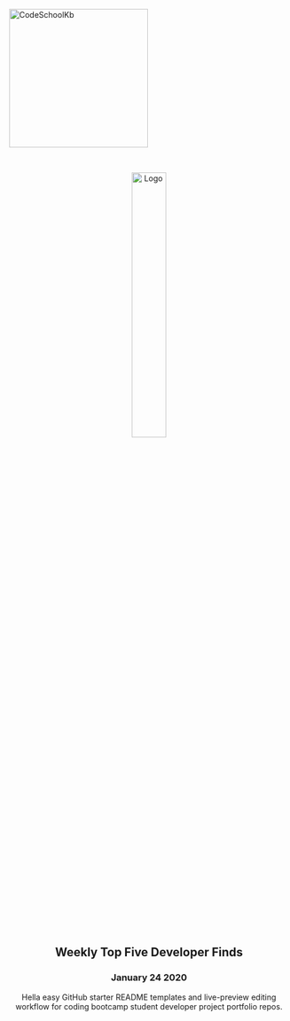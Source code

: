 <a href="http://CodeSchoolKb.com"><img src="https://github.com/iTrauco/CodeSchoolKb/blob/master/assets/branding/logo_transparent_background.png" width="250" title="CodeSchoolKb" alt="CodeSchoolKb"></a>

<!-- [![CodeSchoolKb](https://github.com/iTrauco/CodeSchoolKb/blob/master/assets/branding/logo_transparent_background.png)](http://codeschoolkb.com) -->

<!-- PROJECT LOGO -->
<br />
<p align="center">
  <a href="https://github.com/CodeSchoolKb/readme-templates">
    <img src="https://github.com/CodeSchoolKb/readme-templates/blob/readme-master-branch/assets/logos/official-logos/logo_transparent_background.png" alt="Logo" width="35%">
  </a>

  <h2 align="center">Weekly Top Five Developer Finds</h2>
  <h3 align="center">January 24 2020</h3>

  <p align="center">
Hella easy GitHub starter README templates and live-preview editing workflow for coding bootcamp student developer project portfolio repos. 
    <br />
    <br />
    <br />
  </p>
</p>
